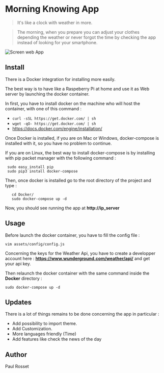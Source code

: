# Morning Knowing App

>It's like a clock with weather in more.

>The morning, when you prepare you can adjust your clothes depending the weather or never forgot the time by checking the app instead of looking for your smartphone.

![Screen web App](http://137.74.199.46/images.png)

## Install

There is a Docker integration for installing more easily.

The best way is to have like a Raspeberry Pi at home and use it as Web server by launching the docker container.

In first, you have to install docker on the machine who will host the container, with one of this command :

- ```curl -sSL https://get.docker.com/ | sh```
- ```wget -qO- https://get.docker.com/ | sh``` 
- https://docs.docker.com/engine/installation/

Once Docker is installed, if you are on Mac or Windows, docker-compose is installed with it, so you have no problem to continue.

If you are on Linux, the best way to install docker-compose is by installing with pip packet manager with the following command :
```
 sudo easy_install pip
 sudo pip3 install docker-compose
```

Then, once docker is installed go to the root directory of the project and type : 
 ```
    cd Docker/
    sudo docker-compose up -d 
  ```
Now, you should see running the app at **http://ip_server**

## Usage

Before launch the docker container, you have to fill the config file :
```
vim assets/config/config.js
```

Concerning the keys for the Weather Api, you have to create a developper account here : **https://www.wunderground.com/weather/api/** and get your api key.

Then relaunch the docker container with the same command inside the **Docker** directory :
 ```
 sudo docker-compose up -d
```

## Updates

There is a lot of things remains to be done concerning the app in particular :

- Add possibility to import theme.
- Add Customization.
- More languages friendly (Time)
- Add features like check the news of the day

## Author

Paul Rosset